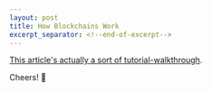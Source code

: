 ```yaml
---
layout: post
title: How Blockchains Work
excerpt_separator: <!--end-of-excerpt-->
---
```


[This article's actually a sort of tutorial-walkthrough](https://festive-shaw-e8daef.netlify.app).

Cheers! 🍻

<!--end-of-excerpt-->
